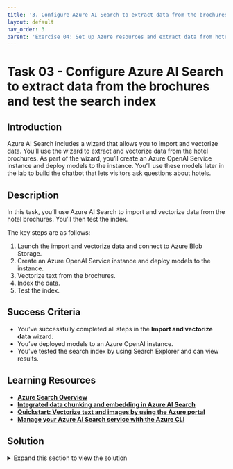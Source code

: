 ```yaml
---
title: '3. Configure Azure AI Search to extract data from the brochures and test the search index'
layout: default
nav_order: 3
parent: 'Exercise 04: Set up Azure resources and extract data from hotel brochures'
---
```


# Task 03 - Configure Azure AI Search to extract data from the brochures and test the search index

<!--- Estimated time: 10 minutes---> 

## Introduction

Azure AI Search includes a wizard that allows you to import and vectorize data. You’ll use the wizard to extract and vectorize data from the hotel brochures. As part of the wizard, you’ll create an Azure OpenAI Service instance and deploy models to the instance. You’ll use these models later in the lab to build the chatbot that lets visitors ask questions about hotels.

## Description

In this task, you’ll use Azure AI Search to import and vectorize data from the hotel brochures. You’ll then test the index.

The key steps are as follows:

1. Launch the import and vectorize data and connect to Azure Blob Storage.
1. Create an Azure OpenAI Service instance and deploy models to the instance.
1. Vectorize text from the brochures.
1. Index the data.
1. Test the index.

## Success Criteria

- You’ve successfully completed all steps in the **Import and vectorize data** wizard. 
- You’ve deployed models to an Azure OpenAI instance.
- You’ve tested the search index by using Search Explorer and can view results.

## Learning Resources

- [**Azure Search Overview**](https://learn.microsoft.com/en-us/azure/search/search-what-is-azure-search)
- [**Integrated data chunking and embedding in Azure AI Search**](https://learn.microsoft.com/en-us/azure/search/vector-search-integrated-vectorization)
- [**Quickstart: Vectorize text and images by using the Azure portal**](https://learn.microsoft.com/en-us/azure/search/search-get-started-portal-import-vectors?tabs=sample-data-storage%2Cmodel-aoai%2Cconnect-data-storage)
- [**Manage your Azure AI Search service with the Azure CLI**](https://learn.microsoft.com/en-us/azure/search/search-manage-azure-cli)

## Solution

<details markdown="block">
<summary>Expand this section to view the solution</summary>

1. Open a browser window and go to [**Azure portal**](https://portal.azure.com). Sign in to Azure.

1. On the Azure Home page, select **Resource groups** and then select **ContosoHotel**.

1. In the list of resources that displays, select the **Azure AI Search service** instance from the list of resources.

1. On the **Overview** page for the Search service, select **Import and vectorize data**.

    ![o6vixwo1.png](../../media/o6vixwo1.png)

1. On the **Connect to your data** page, select **Azure Blob Storage**.

    ![rkshmz9t.png](../../media/rkshmz9t.png)

1. On the **Configure your Azure Blob Storage** page, enter the following information and then select **Next**. Wait while Azure validates the connection:

    | Setting | Value |
    |:---------|:---------|
    | Storage acccount   | Use the name for the storage account that you created in Exercise 04, Task 01, Step 11  |
    | Blob container   | **brochures**| 

   {: .warning }
   > The data import wizard will fail at this step if you haven’t uploaded any brochures to the storage container.

    ![p7r3flis.png](../../media/p7r3flis.png)

1. On the **Vectorize your text** page, enter the following information:

    | Setting | Value |
    |:---------|:---------|
    | Kind   | **Azure OpenAI**  |
    | Azure OpenAI service  | The name you recorded in Task 01 Step 20.|  
    | Model deployment | **ada** |
    |Authentication type | **System assigned identity**|

    ![iw994w0j.png](../../media/iw994w0j.png)

1. Select the checkbox to acknowledge that connecting to Azure OpenAI service will incur costs and then select **Next**. Select **Next** again to skip the **Vectorize and enrich your images** step.

    ![vgpo13i3.png](../../media/vgpo13i3.png)

1. On the **Advanced settings** page, select **Enable semantic ranker**. In the **Schedule indexing** dropdown list, select **Once**.

    ![9wx3fylu.png](../../media/9wx3fylu.png)

1. On the **Review and create** page, enter **brochures-vector** in the **Objects name prefix** text field and then select **Create**. Wait for the creation process to complete and select **Close**.

    ![dblr2z51.png](../../media/dblr2z51.png)

1. In the left navigation pane for the **Search Service** instance, in the **Search management** section, select **Indexers**.

    ![0aurkfrp.png](../../media/0aurkfrp.png)

1. In the left navigation pane for the **Search Service** instance, in the **Search management** section, select **Indexes** and then select the index.

    ![fzle8i6m.png](../../media/fzle8i6m.png)

1. In the **Search** field, enter **Skiing** and then select **Search**.

1. Review the output from the search operation. The results should list data about skiing and should also contain a text vector.

    ![v5e9zqh6.png](../../media/v5e9zqh6.png)

1. Leave Visual Studio Code open. You’ll run additional commands in the next exercise.
